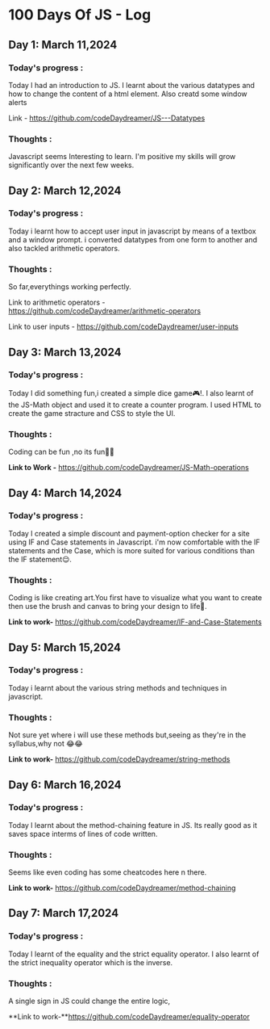 # 100 Days Of JS - Log

## Day 1: March 11,2024
### Today's progress : 
Today I had an introduction to JS. I learnt about the various datatypes and how to change the content of a html element.
Also creatd some window alerts

Link - https://github.com/codeDaydreamer/JS---Datatypes
### Thoughts : 
Javascript seems Interesting to learn. I'm positive my skills will grow significantly over the next few weeks. 

## Day 2: March 12,2024
### Today's progress :
Today i learnt how to accept user input in javascript by means of a textbox and a window prompt.
i converted datatypes from one form to another and also tackled arithmetic operators.
### Thoughts : 
So far,everythings working perfectly.

Link to arithmetic operators - https://github.com/codeDaydreamer/arithmetic-operators

Link to user inputs - https://github.com/codeDaydreamer/user-inputs


## Day 3: March 13,2024
### Today's progress :
Today I did something fun,i created a simple dice game🎮!. I also learnt of the JS-Math object and used it to create a counter program.
I used HTML to create the game stracture and CSS to style the UI.
### Thoughts : 
Coding can be fun ,no its fun🎉😂

**Link to Work -** https://github.com/codeDaydreamer/JS-Math-operations
## Day 4: March 14,2024
### Today's progress :
Today I created a simple discount and payment-option checker for a site using IF and Case statements in Javascript. i'm now comfortable with the IF statements and the Case, which is more suited for various conditions than the IF statement😌.
### Thoughts : 
Coding is like creating art.You first have to visualize what you want to create then use the brush and canvas to bring your design to life🎨.

**Link to work-** https://github.com/codeDaydreamer/IF-and-Case-Statements
## Day 5: March 15,2024
### Today's progress :
Today i learnt about the various string methods and techniques in javascript.
### Thoughts : 
Not sure yet where i will use these methods but,seeing as they're in the syllabus,why not 😂😂

**Link to work-** https://github.com/codeDaydreamer/string-methods
## Day 6: March 16,2024
### Today's progress :
Today I learnt about the method-chaining feature in JS. Its really good as it saves space interms of lines of code written.
### Thoughts : 
Seems like even coding has some cheatcodes here n there.

**Link to work-** https://github.com/codeDaydreamer/method-chaining
## Day 7: March 17,2024
### Today's progress :
Today I learnt of the equality and the strict equality operator. I also learnt of the strict inequality operator which is the inverse.
### Thoughts :
A single sign in JS could change the entire logic,

**Link to work-**https://github.com/codeDaydreamer/equality-operator
